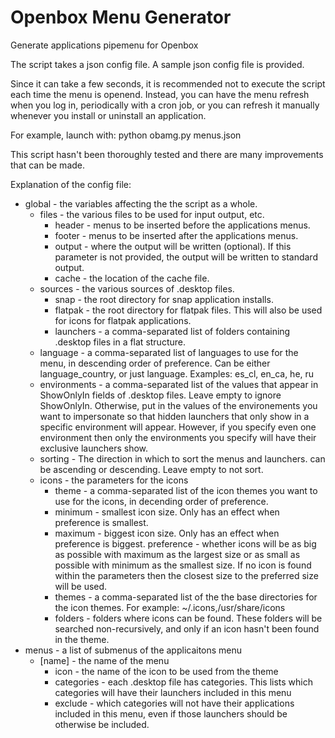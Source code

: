 # Openbox Menu Generator
Generate applications pipemenu for Openbox

The script takes a json config file. A sample json config file is provided.

Since it can take a few seconds, it is recommended not to execute the script each time the menu is openend. Instead, you can have the menu refresh when you log in, periodically with a cron job, or you can refresh it manually whenever you install or uninstall an application.

For example, launch with:
python obamg.py menus.json

This script hasn't been thoroughly tested and there are many improvements that can be made.

Explanation of the config file:
* global - the variables affecting the the script as a whole.
  * files - the various files to be used for input output, etc.
    * header - menus to be inserted before the applications menus.
    * footer - menus to be inserted after the applications menus.
    * output - where the output will be written (optional). If this parameter is not provided, the output will be written to standard output.
    * cache - the location of the cache file.
  * sources - the various sources of .desktop files.
    * snap - the root directory for snap application installs.
    * flatpak - the root directory for flatpak files. This will also be used for icons for flatpak applications.
    * launchers - a comma-separated list of folders containing .desktop files in a flat structure.
  * language - a comma-separated list of languages to use for the menu, in descending order of preference. Can be either language_country, or just language. Examples: es_cl, en_ca, he, ru
  * environments - a comma-separated list of the values that appear in ShowOnlyIn fields of .desktop files. Leave empty to ignore ShowOnlyIn. Otherwise, put in the values of the environements you want to impersonate so that hidden launchers that only show in a specific environment will appear. However, if you specify even one environment then only the environments you specify will have their exclusive launchers show.
  * sorting - The direction in which to sort the menus and launchers. can be ascending or descending. Leave empty to not sort.
  * icons - the parameters for the icons
    * theme - a comma-separated list of the icon themes you want to use for the icons, in decending order of preference.
    * minimum - smallest icon size. Only has an effect when preference is smallest.
    * maximum - biggest icon size. Only has an effect when preference is biggest.
      preference - whether icons will be as big as possible with maximum as the largest size or as small as possible with minimum as the smallest size. If no icon is found within the parameters then the closest size to the preferred size will be used.
    * themes - a comma-separated list of the the base directories for the icon themes. For example: ~/.icons,/usr/share/icons
    * folders - folders where icons can be found. These folders will be searched non-recursively, and only if an icon hasn't been found in the theme.
* menus - a list of submenus of the applicaitons menu
  * [name] - the name of the menu
    * icon - the name of the icon to be used from the theme
    * categories - each .desktop file has categories. This lists which categories will have their launchers included in this menu
    * exclude - which categories will not have their applications included in this menu, even if those launchers should be otherwise be included.
